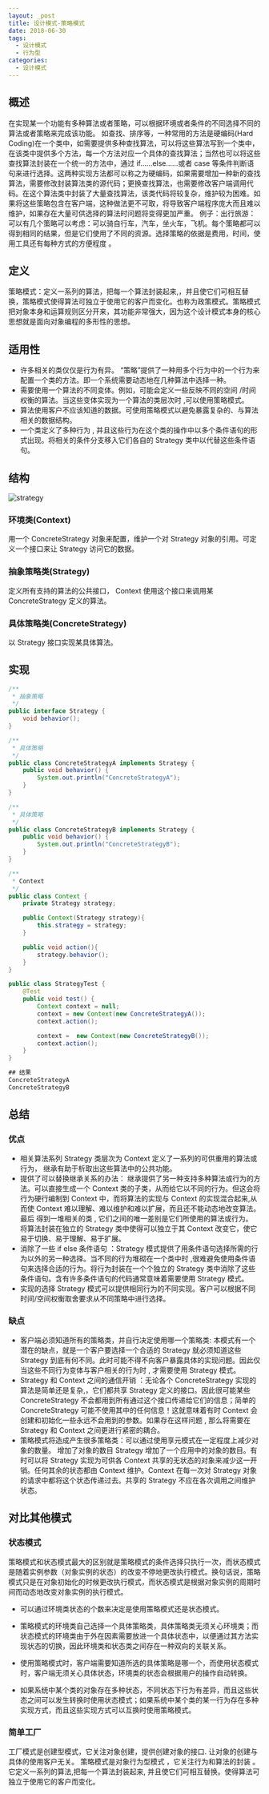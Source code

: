 ```yaml
---
layout: _post
title: 设计模式-策略模式
date: 2018-06-30
tags: 
  - 设计模式
  - 行为型
categories: 
  - 设计模式
---
```


## 概述
在实现某一个功能有多种算法或者策略，可以根据环境或者条件的不同选择不同的算法或者策略来完成该功能。 如查找、排序等，一种常用的方法是硬编码(Hard Coding)在一个类中，如需要提供多种查找算法，可以将这些算法写到一个类中，在该类中提供多个方法，每一个方法对应一个具体的查找算法；当然也可以将这些查找算法封装在一个统一的方法中，通过 if……else……或者 case 等条件判断语句来进行选择。这两种实现方法都可以称之为硬编码，如果需要增加一种新的查找算法，需要修改封装算法类的源代码；更换查找算法，也需要修改客户端调用代码。在这个算法类中封装了大量查找算法，该类代码将较复杂，维护较为困难。如果将这些策略包含在客户端，这种做法更不可取，将导致客户端程序庞大而且难以维护，如果存在大量可供选择的算法时问题将变得更加严重。
例子：出行旅游：可以有几个策略可以考虑：可以骑自行车，汽车，坐火车，飞机。每个策略都可以得到相同的结果，但是它们使用了不同的资源。选择策略的依据是费用，时间，使用工具还有每种方式的方便程度 。

## 定义
策略模式：定义一系列的算法，把每一个算法封装起来,，并且使它们可相互替换，策略模式使得算法可独立于使用它的客户而变化。也称为政策模式。策略模式把对象本身和运算规则区分开来，其功能非常强大，因为这个设计模式本身的核心思想就是面向对象编程的多形性的思想。

## 适用性
+ 许多相关的类仅仅是行为有异。 “策略”提供了一种用多个行为中的一个行为来配置一个类的方法。即一个系统需要动态地在几种算法中选择一种。
+ 需要使用一个算法的不同变体。例如，可能会定义一些反映不同的空间 /时间权衡的算法。当这些变体实现为一个算法的类层次时 ,可以使用策略模式。
+ 算法使用客户不应该知道的数据。可使用策略模式以避免暴露复杂的、与算法相关的数据结构。
+ 一个类定义了多种行为 , 并且这些行为在这个类的操作中以多个条件语句的形式出现。将相关的条件分支移入它们各自的 Strategy 类中以代替这些条件语句。

## 结构

![strategy](strategy.png)

### 环境类(Context)
用一个 ConcreteStrategy 对象来配置，维护一个对 Strategy 对象的引用。可定义一个接口来让 Strategy 访问它的数据。
### 抽象策略类(Strategy)
定义所有支持的算法的公共接口， Context 使用这个接口来调用某 ConcreteStrategy 定义的算法。
### 具体策略类(ConcreteStrategy)
以 Strategy 接口实现某具体算法。

## 实现

```java
/**
 * 抽象策略
 */
public interface Strategy {
    void behavior();
}

/**
 * 具体策略
 */
public class ConcreteStrategyA implements Strategy {
    public void behavior() {
        System.out.println("ConcreteStrategyA");
    }
}

/**
 * 具体策略
 */
public class ConcreteStrategyB implements Strategy {
    public void behavior() {
        System.out.println("ConcreteStrategyB");
    }
}

/**
 * Context
 */
public class Context {
    private Strategy strategy;

    public Context(Strategy strategy){
        this.strategy = strategy;
    }

    public void action(){
        strategy.behavior();
    }
}

public class StrategyTest {
    @Test
    public void test() {
        Context context = null;
        context = new Context(new ConcreteStrategyA());
        context.action();

        context =  new Context(new ConcreteStrategyB());
        context.action();
    }
}

## 结果
ConcreteStrategyA
ConcreteStrategyB
```



## 总结

### 优点

+ 相关算法系列 Strategy 类层次为 Context 定义了一系列的可供重用的算法或行为， 继承有助于析取出这些算法中的公共功能。
+ 提供了可以替换继承关系的办法： 继承提供了另一种支持多种算法或行为的方法。可以直接生成一个 Context 类的子类，从而给它以不同的行为。但这会将行为硬行编制到 Context 中，而将算法的实现与 Context 的实现混合起来,从而使 Context 难以理解、难以维护和难以扩展，而且还不能动态地改变算法。最后 得到一堆相关的类 , 它们之间的唯一差别是它们所使用的算法或行为。 将算法封装在独立的 Strategy 类中使得可以独立于其 Context 改变它，使它易于切换、易于理解、易于扩展。
+ 消除了一些 if else 条件语句 ：Strategy 模式提供了用条件语句选择所需的行为以外的另一种选择。当不同的行为堆砌在一个类中时 ,很难避免使用条件语句来选择合适的行为。将行为封装在一个个独立的 Strategy 类中消除了这些条件语句。含有许多条件语句的代码通常意味着需要使用 Strategy 模式。
+ 实现的选择 Strategy 模式可以提供相同行为的不同实现。客户可以根据不同时间/空间权衡取舍要求从不同策略中进行选择。

### 缺点

+ 客户端必须知道所有的策略类，并自行决定使用哪一个策略类:  本模式有一个潜在的缺点，就是一个客户要选择一个合适的 Strategy 就必须知道这些 Strategy 到底有何不同。此时可能不得不向客户暴露具体的实现问题。因此仅当这些不同行为变体与客户相关的行为时 , 才需要使用 Strategy 模式。
+ Strategy 和 Context 之间的通信开销 ：无论各个 ConcreteStrategy 实现的算法是简单还是复杂,，它们都共享 Strategy 定义的接口。因此很可能某些 ConcreteStrategy 不会都用到所有通过这个接口传递给它们的信息；简单的 ConcreteStrategy 可能不使用其中的任何信息！这就意味着有时 Context 会创建和初始化一些永远不会用到的参数。如果存在这样问题 , 那么将需要在 Strategy 和 Context 之间更进行紧密的耦合。
+ 策略模式将造成产生很多策略类：可以通过使用享元模式在一定程度上减少对 象的数量。 增加了对象的数目 Strategy 增加了一个应用中的对象的数目。有时可以将 Strategy 实现为可供各 Context 共享的无状态的对象来减少这一开销。任何其余的状态都由 Context 维护。Context 在每一次对 Strategy 对象的请求中都将这个状态传递过去。共享的 Strategy 不应在各次调用之间维护状态。

## 对比其他模式

### 状态模式

策略模式和状态模式最大的区别就是策略模式的条件选择只执行一次，而状态模式是随着实例参数（对象实例的状态）的改变不停地更改执行模式。换句话说，策略模式只是在对象初始化的时候更改执行模式，而状态模式是根据对象实例的周期时间而动态地改变对象实例的执行模式。

+ 可以通过环境类状态的个数来决定是使用策略模式还是状态模式。

+ 策略模式的环境类自己选择一个具体策略类，具体策略类无须关心环境类；而状态模式的环境类由于外在因素需要放进一个具体状态中，以便通过其方法实现状态的切换，因此环境类和状态类之间存在一种双向的关联关系。
+ 使用策略模式时，客户端需要知道所选的具体策略是哪一个，而使用状态模式时，客户端无须关心具体状态，环境类的状态会根据用户的操作自动转换。
+ 如果系统中某个类的对象存在多种状态，不同状态下行为有差异，而且这些状态之间可以发生转换时使用状态模式；如果系统中某个类的某一行为存在多种实现方式，而且这些实现方式可以互换时使用策略模式。

### 简单工厂

工厂模式是创建型模式，它关注对象创建，提供创建对象的接口. 让对象的创建与具体的使用客户无关。
策略模式是对象行为型模式 ，它关注行为和算法的封装 。它定义一系列的算法,把每一个算法封装起来, 并且使它们可相互替换。使得算法可独立于使用它的客户而变化。